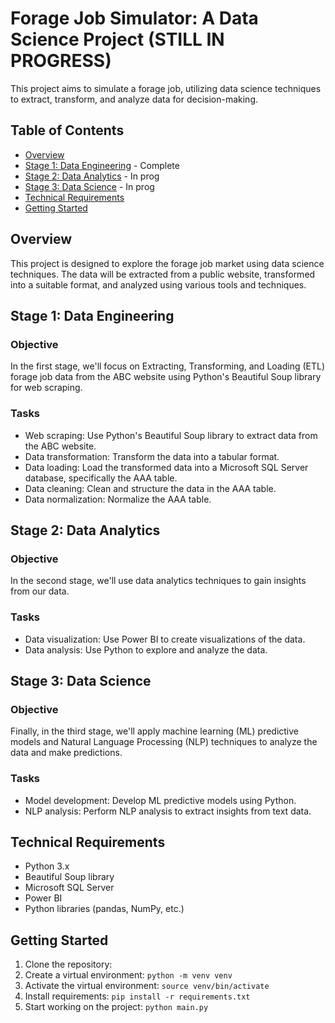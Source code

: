 # Forage Job Simulator: A Data Science Project (STILL IN PROGRESS)

This project aims to simulate a forage job, utilizing data science techniques to extract, transform, and analyze data for decision-making.

## Table of Contents
- [Overview](#overview)
- [Stage 1: Data Engineering](#stage-1-data-engineering) - Complete
- [Stage 2: Data Analytics](#stage-2-data-analytics) - In prog
- [Stage 3: Data Science](#stage-3-data-science) - In prog
- [Technical Requirements](#technical-requirements)
- [Getting Started](#getting-started)

## Overview
This project is designed to explore the forage job market using data science techniques. The data will be extracted from a public website, transformed into a suitable format, and analyzed using various tools and techniques.

## Stage 1: Data Engineering
### Objective
In the first stage, we'll focus on Extracting, Transforming, and Loading (ETL) forage job data from the ABC website using Python's Beautiful Soup library for web scraping.

### Tasks
- Web scraping: Use Python's Beautiful Soup library to extract data from the ABC website.
- Data transformation: Transform the data into a tabular format.
- Data loading: Load the transformed data into a Microsoft SQL Server database, specifically the AAA table.
- Data cleaning: Clean and structure the data in the AAA table.
- Data normalization: Normalize the AAA table.

## Stage 2: Data Analytics
### Objective
In the second stage, we'll use data analytics techniques to gain insights from our data.

### Tasks
- Data visualization: Use Power BI to create visualizations of the data.
- Data analysis: Use Python to explore and analyze the data.

## Stage 3: Data Science
### Objective
Finally, in the third stage, we'll apply machine learning (ML) predictive models and Natural Language Processing (NLP) techniques to analyze the data and make predictions.

### Tasks
- Model development: Develop ML predictive models using Python.
- NLP analysis: Perform NLP analysis to extract insights from text data.

## Technical Requirements
- Python 3.x
- Beautiful Soup library
- Microsoft SQL Server
- Power BI
- Python libraries (pandas, NumPy, etc.)

## Getting Started
1. Clone the repository: 
2. Create a virtual environment: `python -m venv venv`
3. Activate the virtual environment: `source venv/bin/activate`
4. Install requirements: `pip install -r requirements.txt`
5. Start working on the project: `python main.py`


